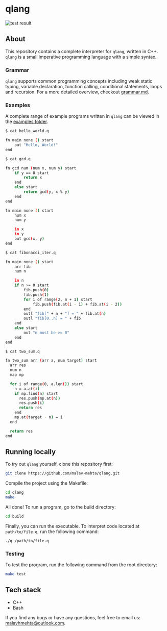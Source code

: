 # qlang

![test result](https://github.com/malav-mehta/qlang/actions/workflows/tests.yml/badge.svg)

## About

This repository contains a complete interpreter for `qlang`, written in C++. `qlang` is a small imperative programming language with a simple syntax.

### Grammar

`qlang` supports common programming concepts including weak static typing, variable declaration, function calling, conditional statements, loops and recursion. For a more detailed overview, checkout [grammar.md](./grammar.md).

### Examples

A complete range of example programs written in `qlang` can be viewed in the [examples folder](./examples).

```bash
$ cat hello_world.q

fn main none () start
    out "Hello, World!"
end
```

```bash
$ cat gcd.q

fn gcd num (num x, num y) start
    if y == 0 start
        return x
    end
    else start
        return gcd(y, x % y)
    end
end

fn main none () start
    num x
    num y

    in x
    in y
    out gcd(x, y)
end
```

```bash
$ cat fibonacci_iter.q

fn main none () start
    arr fib
    num n

    in n
    if n >= 0 start
        fib.push(0)
        fib.push(1)
        for i of range(2, n + 1) start
            fib.push(fib.at(i - 1) + fib.at(i - 2))
        end
        outl "fib[" + n + "] = " + fib.at(n)
        outl "fib[0..n] = " + fib
    end
    else start
        out "n must be >= 0"
    end
end
```

```bash
$ cat two_sum.q

fn two_sum arr (arr a, num target) start
  arr res
  num n
  map mp

  for i of range(0, a.len()) start
    n = a.at(i)
    if mp.find(n) start
      res.push(mp.at(n))
      res.push(i)
      return res
    end
    mp.at(target - n) = i
  end

  return res
end
```

## Running locally

To try out `qlang` yourself, clone this repository first:

```bash
git clone https://github.com/malav-mehta/qlang.git
```

Compile the project using the Makefile:

```bash
cd qlang
make
```

All done! To run a program, go to the build directory:

```bash
cd build
```

Finally, you can run the executable. To interpret code located at `path/to/file.q`, run the following command:

```shell
./q /path/to/file.q
```

### Testing

To test the program, run the following command from the root directory:

```bash
make test
```

## Tech stack

- C++
- Bash

If you find any bugs or have any questions, feel free to email us: [malavhmehta@outlook.com](mailto:malavhmehta@outlook.com).
